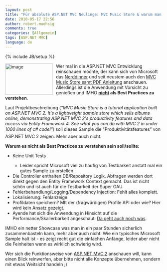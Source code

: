 ```yaml
---
layout: post
title: "Für absolute ASP.NET MVC Neulinge: MVC Music Store & warum man es nicht al Best Practices verstehen sollte"
date: 2010-05-17 22:56
author: robert.muehsig
comments: true
categories: [Allgemein]
tags: [ASP.NET MVC]
language: de
---
```

{% include JB/setup %}
<p><a href="{{BASE_PATH}}/assets/wp-images-de/image977.png"><img style="border-bottom: 0px; border-left: 0px; margin: 0px 10px 0px 0px; display: inline; border-top: 0px; border-right: 0px" title="image" border="0" alt="image" align="left" src="{{BASE_PATH}}/assets/wp-images-de/image_thumb161.png" width="153" height="100" /></a>Wer mal in die ASP.NET MVC Entwicklung reinschauen möchte, der kann sich von Microsoft das <a href="http://weblogs.asp.net/scottgu/archive/2009/03/10/free-asp-net-mvc-ebook-tutorial.aspx">Nerddinner</a> und seit neustem auch den <a href="http://mvcmusicstore.codeplex.com/">MVC Music Store samt PDF Anleitung</a> anschauen. Allerdings ist die Anwendung mit Vorsicht zu genießen und IMHO <strong><u>nicht</u> als Best Practices zu verstehen</strong>.</p>  <p></p>  <p>Laut Projektbeschreibung (<em>"MVC Music Store is a tutorial application built on ASP.NET MVC 2. It's a lightweight sample store which sells albums online, demonstrating ASP.NET MVC 2's productivity features and data access via Entity Framework 4. See what you can do with MVC 2 in under 1000 lines of c# code!”)</em> soll dieses Sample die "Produktivitätsfeatures” von ASP.NET MVC 2 zeigen. Mehr aber auch nicht.</p>  <p><strong>Warum es nicht als Best Practices zu verstehen sein soll/sollte:</strong></p>  <ul>   <li>Keine Unit Tests</li>    <ul>     <li>Leider spricht Microsoft viel zu häufig von Testbarkeit anstatt mal ein gutes Sample zu erstellen</li>   </ul>    <li>Die Controller enthalten DB/Repository Logik. Abfragen werden dort direkt gegen den Entity Framework Context gemacht. Das ist nicht schön und ist auch für die Testbarkeit der Super GAU.</li>    <li>Fehlerbehandlung/Logging/Dependency Injection: Fehlt alles komplett. </li>    <li>Lokalisierung: Fehlanzeige</li>    <li>Profildaten speichern? MIt der (fragwürdigen) Profile API oder wie? Hier wird kein Ansatz gezeigt.</li>    <li>Ayende hat sich die Anwendung in Hinsicht auf die Performance/Skalierbarkeit angeschaut: <a href="http://ayende.com/Blog/archive/2010/05/17/analyzing-the-mvc-music-store-data-access.aspx">Da geht auch noch was</a>.</li> </ul>  <p>IMHO ein netter Showcase was man in ein paar Stunden sicherlich zusammenbasteln kann, mehr aber auch nicht. Wie ein typisches Microsoft Sample halt ist - es zeigt recht gut die einfachen Anfänge, leider aber nicht die Feinheiten wenn es wirklich schwierig wird.</p>  <p>Wer sich die Funktionsweise von <a href="http://www.asp.net/mvc">ASP.NET MVC 2</a> anschauen will, kann einen Blick reinwerfen, aber bitte nicht alle Konzepte übernehmen, sondern mit etwas Weitsicht handeln ;)</p>
